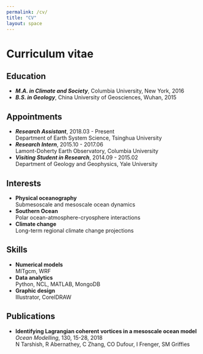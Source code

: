 ```yaml
---
permalink: /cv/
title: "CV"
layout: space
---
```

# Curriculum vitae

## Education
*  **_M.A. in Climate and Society_**, Columbia University, New York, 2016
*  **_B.S. in Geology_**, China University of Geosciences, Wuhan, 2015

## Appointments
*  **_Research Assistant_**, 2018.03 - Present  
   Department of Earth System Science, Tsinghua University
*  **_Research Intern_**, 2015.10 - 2017.06  
   Lamont-Doherty Earth Observatory, Columbia University
*  **_Visiting Student in Research_**, 2014.09 - 2015.02  
   Department of Geology and Geophysics, Yale University

## Interests
*  **Physical oceanography**  
      Submesoscale and mesoscale ocean dynamics
*  **Southern Ocean**  
      Polar ocean-atmosphere-cryosphere interactions
*  **Climate change**  
      Long-term regional climate change projections

## Skills
*  **Numerical models**  
   MITgcm, WRF
*  **Data analytics**  
   Python, NCL, MATLAB, MongoDB
*  **Graphic design**  
   Illustrator, CorelDRAW

## Publications
*  **Identifying Lagrangian coherent vortices in a mesoscale ocean model**  
    _Ocean Modelling_, 130, 15-28, 2018  
   N Tarshish, R Abernathey, C Zhang, CO Dufour, I Frenger, SM Griffies
